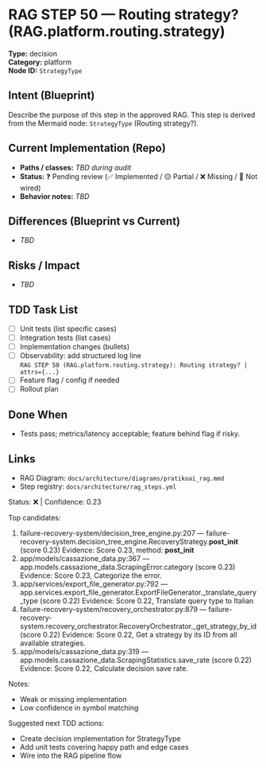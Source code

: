 # RAG STEP 50 — Routing strategy? (RAG.platform.routing.strategy)

**Type:** decision  
**Category:** platform  
**Node ID:** `StrategyType`

## Intent (Blueprint)
Describe the purpose of this step in the approved RAG. This step is derived from the Mermaid node: `StrategyType` (Routing strategy?).

## Current Implementation (Repo)
- **Paths / classes:** _TBD during audit_
- **Status:** ❓ Pending review (✅ Implemented / 🟡 Partial / ❌ Missing / 🔌 Not wired)
- **Behavior notes:** _TBD_

## Differences (Blueprint vs Current)
- _TBD_

## Risks / Impact
- _TBD_

## TDD Task List
- [ ] Unit tests (list specific cases)
- [ ] Integration tests (list cases)
- [ ] Implementation changes (bullets)
- [ ] Observability: add structured log line  
  `RAG STEP 50 (RAG.platform.routing.strategy): Routing strategy? | attrs={...}`
- [ ] Feature flag / config if needed
- [ ] Rollout plan

## Done When
- Tests pass; metrics/latency acceptable; feature behind flag if risky.

## Links
- RAG Diagram: `docs/architecture/diagrams/pratikoai_rag.mmd`
- Step registry: `docs/architecture/rag_steps.yml`


<!-- AUTO-AUDIT:BEGIN -->
Status: ❌  |  Confidence: 0.23

Top candidates:
1) failure-recovery-system/decision_tree_engine.py:207 — failure-recovery-system.decision_tree_engine.RecoveryStrategy.__post_init__ (score 0.23)
   Evidence: Score 0.23, method: __post_init__
2) app/models/cassazione_data.py:367 — app.models.cassazione_data.ScrapingError.category (score 0.23)
   Evidence: Score 0.23, Categorize the error.
3) app/services/export_file_generator.py:792 — app.services.export_file_generator.ExportFileGenerator._translate_query_type (score 0.22)
   Evidence: Score 0.22, Translate query type to Italian
4) failure-recovery-system/recovery_orchestrator.py:879 — failure-recovery-system.recovery_orchestrator.RecoveryOrchestrator._get_strategy_by_id (score 0.22)
   Evidence: Score 0.22, Get a strategy by its ID from all available strategies.
5) app/models/cassazione_data.py:319 — app.models.cassazione_data.ScrapingStatistics.save_rate (score 0.22)
   Evidence: Score 0.22, Calculate decision save rate.

Notes:
- Weak or missing implementation
- Low confidence in symbol matching

Suggested next TDD actions:
- Create decision implementation for StrategyType
- Add unit tests covering happy path and edge cases
- Wire into the RAG pipeline flow
<!-- AUTO-AUDIT:END -->